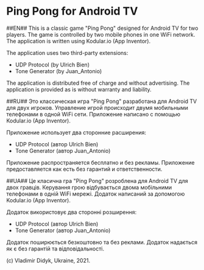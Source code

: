 # Ping Pong for Android TV

##EN##
This is a classic game "Ping Pong" designed for Android TV for two players. 
The game is controlled by two mobile phones in one WiFi network. 
The application is written using Kodular.io (App Inventor).

The application uses two third-party extensions:

 - UDP Protocol (by Ulrich Bien)
 - Tone Generator (by Juan_Antonio)

The application is distributed free of charge and without advertising.
The application is provided as is without warranty and liability.

##RU##
Это классическая игра "Ping Pong" разработана для Android TV для двух игроков.
Управление игрой происходит двумя мобильными телефонами в одной WiFi сети. 
Приложение написано с помощью Kodular.io (App Inventor).

Приложение использует два сторонние расширения:

 - UDP Protocol (автор Ulrich Bien)
 - Tone Generator (автор Juan_Antonio)

Приложение распространяется бесплатно и без рекламы. 
Приложение предоставляется как есть без гарантий и ответственности.

##UA##
Це класична гра "Ping Pong" розроблена для Android TV для двох гравців.
Керування грою відбувається двома мобільними телефонами в одній WiFi мережі.
Додаток написаний за допомогою Kodular.io (App Inventor).

Додаток використовує два сторонні розширення:
 - UDP Protocol (автор Ulrich Bien)
 - Tone Generator (автор Juan_Antonio)
 
Додаток поширюється безкоштовно та без реклами.
Додаток надається як є без гарантій та відповідальності.

(с) Vladimir Didyk, Ukraine, 2021.

